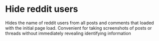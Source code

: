 # Hide reddit users
Hides the name of reddit users from all posts and comments that loaded with the initial page load. Convenient for taking screenshots of posts or threads without immediately revealing identifying information
